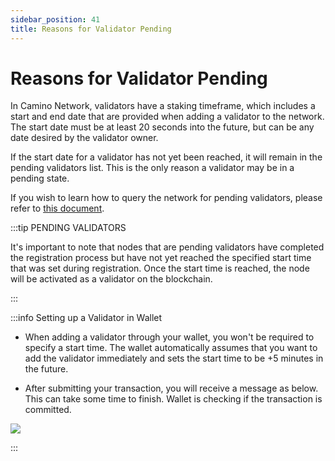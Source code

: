 ```yaml
---
sidebar_position: 41
title: Reasons for Validator Pending
---
```


# Reasons for Validator Pending

In Camino Network, validators have a staking timeframe, which includes a start and end date that
are provided when adding a validator to the network. The start date must be at least 20 seconds
into the future, but can be any date desired by the validator owner.

If the start date for a validator has not yet been reached, it will remain in the pending validators
list. This is the only reason a validator may be in a pending state.

If you wish to learn how to query the network for pending validators,
please refer to [this document](/validator-guides/add-validator-with-curl#check-pending-validators).

:::tip PENDING VALIDATORS

It's important to note that nodes that are pending validators have completed the registration process
but have not yet reached the specified start time that was set during registration. Once the start time
is reached, the node will be activated as a validator on the blockchain.

:::

:::info Setting up a Validator in Wallet

- When adding a validator through your wallet, you won't be required to specify a start time. The wallet
  automatically assumes that you want to add the validator immediately and sets the start time to be +5
  minutes in the future.

- After submitting your transaction, you will receive a message as below. This can take some time to finish.
  Wallet is checking if the transaction is committed.

![](/img/add-validator/z_setting_up_validator_please_wait.png)

:::
